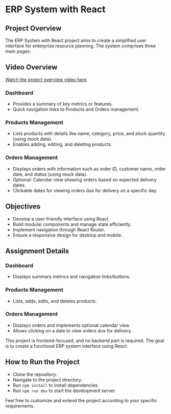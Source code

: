 # ERP System with React

## Project Overview
The ERP System with React project aims to create a simplified user interface for enterprise resource planning. The system comprises three main pages:
## Video Overview
[Watch the project overview video here](https://drive.google.com/file/d/1BWZ70sVbxgh3Saln9hoKvKWzMHlPHoSG/view?usp=drive_link)

### Dashboard
- Provides a summary of key metrics or features.
- Quick navigation links to Products and Orders management.

### Products Management
- Lists products with details like name, category, price, and stock quantity (using mock data).
- Enables adding, editing, and deleting products.

### Orders Management
- Displays orders with information such as order ID, customer name, order date, and status (using mock data).
- Optional: Calendar view showing orders based on expected delivery dates.
- Clickable dates for viewing orders due for delivery on a specific day.

## Objectives
- Develop a user-friendly interface using React.
- Build modular components and manage state efficiently.
- Implement navigation through React Router.
- Ensure a responsive design for desktop and mobile.

## Assignment Details
### Dashboard
- Displays summary metrics and navigation links/buttons.

### Products Management
- Lists, adds, edits, and deletes products.

### Orders Management
- Displays orders and implements optional calendar view.
- Allows clicking on a date to view orders due for delivery.



This project is frontend-focused, and no backend part is required. The goal is to create a functional ERP system interface using React.


## How to Run the Project
- Clone the repository.
- Navigate to the project directory.
- Run `npm install` to install dependencies.
- Run `npm run dev` to start the development server.

Feel free to customize and extend the project according to your specific requirements.
